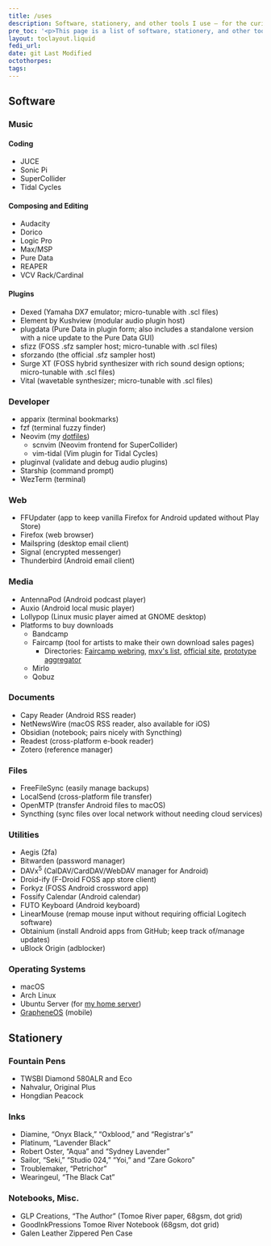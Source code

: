 ```yaml
---
title: /uses
description: Software, stationery, and other tools I use — for the curious, and for those looking for recommendations.
pre_toc: '<p>This page is a list of software, stationery, and other tools I use — for the curious, and for those looking for recommendations.</p> <p>A “/uses” or “/using” <a href="https://slashpages.net/">slash page</a> is <a href="https://indieweb.org/using">a popular way among IndieWeb people of sharing this information</a>.</p>'
layout: toclayout.liquid
fedi_url:
date: git Last Modified
octothorpes:
tags:
---
```


<link rel="stylesheet" type="text/css" href="/styles/onecolumn.css" />

## Software

### Music

#### Coding

- JUCE
- Sonic Pi
- SuperCollider
- Tidal Cycles

#### Composing and Editing

- Audacity
- Dorico
- Logic Pro
- Max/MSP
- Pure Data
- REAPER
- VCV Rack/Cardinal

#### Plugins

- Dexed (Yamaha DX7 emulator; micro-tunable with .scl files)
- Element by Kushview (modular audio plugin host)
- plugdata (Pure Data in plugin form; also includes a standalone version with a nice update to the Pure Data GUI)
- sfizz (FOSS .sfz sampler host; micro-tunable with .scl files)
- sforzando (the official .sfz sampler host)
- Surge XT (FOSS hybrid synthesizer with rich sound design options; micro-tunable with .scl files)
- Vital (wavetable synthesizer; micro-tunable with .scl files)

### Developer

- apparix (terminal bookmarks)
- fzf (terminal fuzzy finder)
- Neovim (my [dotfiles](https://github.com/reillypascal/kickstart.nvim))
  - scnvim (Neovim frontend for SuperCollider)
  - vim-tidal (Vim plugin for Tidal Cycles)
- pluginval (validate and debug audio plugins)
- Starship (command prompt)
- WezTerm (terminal)

<!-- - Ghostty (terminal) -->
<!-- - chezmoi (dotfile manager) -->
<!-- - Octave (FOSS equivalent to MATLAB) -->
<!-- - superfile (terminal file manager) -->
<!-- - tldr (man pages with practical examples) -->

### Web

- FFUpdater (app to keep vanilla Firefox for Android updated without Play Store)
- Firefox (web browser)
- Mailspring (desktop email client)
- Signal (encrypted messenger)
- Thunderbird (Android email client)

<!-- - Fennec (fork of Firefox for Android, available in F-Droid store) -->

### Media

- AntennaPod (Android podcast player)
- Auxio (Android local music player)
- Lollypop (Linux music player aimed at GNOME desktop)
- Platforms to buy downloads
  - Bandcamp
  - Faircamp (tool for artists to make their own download sales pages)
    - Directories: [Faircamp webring](https://faircamp.webr.ing/), [mxv's list](https://maxvolu.me/faircamp-sites), [official site](https://simonrepp.com/faircamp/), [prototype aggregator](https://ten-thousand-sounds.com/)
  - Mirlo
  - Qobuz

### Documents

- Capy Reader (Android RSS reader)
- NetNewsWire (macOS RSS reader, also available for iOS)
- Obsidian (notebook; pairs nicely with Syncthing)
- Readest (cross-platform e-book reader)
- Zotero (reference manager)

<!-- - Calibre (e-book library manager/reader) -->

### Files

- FreeFileSync (easily manage backups)
- LocalSend (cross-platform file transfer)
- OpenMTP (transfer Android files to macOS)
- Syncthing (sync files over local network without needing cloud services)

### Utilities

- Aegis (2fa)
- Bitwarden (password manager)
- DAVx<sup>5</sup> (CalDAV/CardDAV/WebDAV manager for Android)
- Droid-ify (F-Droid FOSS app store client)
- Forkyz (FOSS Android crossword app)
- Fossify Calendar (Android calendar)
- FUTO Keyboard (Android keyboard)
- LinearMouse (remap mouse input without requiring official Logitech software)
- Obtainium (install Android apps from GitHub; keep track of/manage updates)
- uBlock Origin (adblocker)

<!-- - ItsyCal (macOS taskbar calendar) -->

### Operating Systems

- macOS
- Arch Linux
- Ubuntu Server (for [my home server](/wiki/notebook/tech-projects/tv-media-server/))
- [GrapheneOS](https://grapheneos.org/) (mobile)
    <!-- - GrapheneOS is an alternative, privacy/security-focused version of Android. The [web-based installation option](https://grapheneos.org/install/web) is extremely easy, and it's also easy to revert to stock Android. The sandboxed Google Play services make it easy to run pretty much any app you can use on stock (except NFC payment, unfortunately), or you can leave them off and have a completely Google-free experience. -->

## Stationery

### Fountain Pens

- TWSBI Diamond 580ALR and Eco
- Nahvalur, Original Plus
- Hongdian Peacock

### Inks

- Diamine, “Onyx Black,” “Oxblood,” and “Registrar's”
- Platinum, “Lavender Black”
- Robert Oster, “Aqua” and “Sydney Lavender”
- Sailor, “Seki,” “Studio 024,” “Yoi,” and “Zare Gokoro”
- Troublemaker, “Petrichor”
- Wearingeul, “The Black Cat”

### Notebooks, Misc.

- GLP Creations, “The Author” (Tomoe River paper, 68gsm, dot grid)
- GoodInkPressions Tomoe River Notebook (68gsm, dot grid)
- Galen Leather Zippered Pen Case

